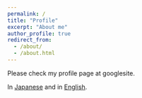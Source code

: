 ```yaml
---
permalink: /
title: "Profile"
excerpt: "About me"
author_profile: true
redirect_from: 
  - /about/
  - /about.html
---
```


Please check my profile page at googlesite.

In <a href="https://sites.google.com/site/ohkawatakeshi/profile">Japanese</a> and in
<a href="https://sites.google.com/site/ohkawatakeshi/profile_en">English</a>.


